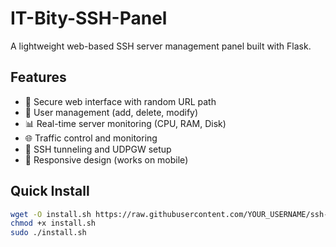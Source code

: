 # IT-Bity-SSH-Panel

A lightweight web-based SSH server management panel built with Flask.

## Features

- 🔐 Secure web interface with random URL path
- 👥 User management (add, delete, modify)
- 📊 Real-time server monitoring (CPU, RAM, Disk)
- 🌐 Traffic control and monitoring
- 🔧 SSH tunneling and UDPGW setup
- 📱 Responsive design (works on mobile)

## Quick Install
```bash
wget -O install.sh https://raw.githubusercontent.com/YOUR_USERNAME/ssh-panel/main/install.sh
chmod +x install.sh
sudo ./install.sh